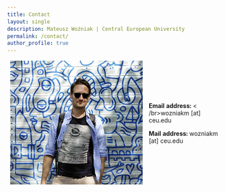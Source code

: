```yaml
---
title: Contact
layout: single
description: Mateusz Woźniak | Central European University
permalink: /contact/
author_profile: true
---
```


<div>
  <table cellspacing="0" cellpadding="0">
    <tr>
      <td>
        <img src="/assets/images/MW_pic_001.jpg">
      </td>
      <td>
        <p><b>Email address:</b> < /br>wozniakm [at] ceu.edu</p>
        <p><b>Mail address:</b> wozniakm [at] ceu.edu</p>
      </td>
    </tr>
  </table>
</div>

<style>
  table, tr {border:hidden;}
  td, th {border:hidden;}
</style>
